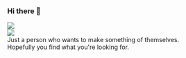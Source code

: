 ### Hi there 👋

![](https://hit.yhype.me/github/profile?user_id=102845355)    
![](https://komarev.com/ghpvc/?username=AE-001-1001&style=plastic)   
Just a person who wants to make something of themselves.    
Hopefully you find what you're looking for.
<!--
**AE-001-1001/AE-001-1001** is a ✨ _special_ ✨ repository because its `README.md` (this file) appears on your GitHub profile.
Here are some ideas to get you started:

- 🔭 I’m currently working on ...
- 🌱 I’m currently learning ...
- 👯 I’m looking to collaborate on ...
- 🤔 I’m looking for help with ...
- 💬 Ask me about ...
- 📫 How to reach me: ...
- 😄 Pronouns: ...
- ⚡ Fun fact: ...
-->
